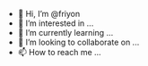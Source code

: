 - 👋 Hi, I’m @friyon
- 👀 I’m interested in ...
- 🌱 I’m currently learning ...
- 💞️ I’m looking to collaborate on ...
- 📫 How to reach me ...

<!---
friyon/friyon is a ✨ special ✨ repository because its `README.md` (this file) appears on your GitHub profile.
You can click the Preview link to take a look at your changes.
--->
